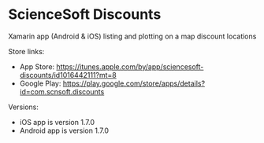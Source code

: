 # ScienceSoft Discounts
Xamarin app (Android & iOS) listing and plotting on a map discount locations

Store links:
- App Store: https://itunes.apple.com/by/app/sciencesoft-discounts/id1016442111?mt=8 
- Google Play: https://play.google.com/store/apps/details?id=com.scnsoft.discounts

Versions:
- iOS app is version 1.7.0
- Android app is version 1.7.0
